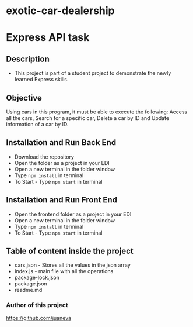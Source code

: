 # exotic-car-dealership

# Express API task

## Description

* This project is part of a student project to demonstrate the newly learned Express skills.

## Objective

Using cars in this program, it must be able to execute the following: Access all the cars, Search for a specific car, Delete a car by ID and
Update information of a car by ID.

## Installation and Run Back End

* Download the repository
* Open the folder as a project in your EDI
* Open a new terminal in the folder window
* Type `npm install` in terminal
* To Start - Type `npm start` in terminal

## Installation and Run Front End

* Open the frontend folder as a project in your EDI
* Open a new terminal in the folder window
* Type `npm install` in terminal
* To Start - Type `npm start` in terminal

## Table of content inside the project

* cars.json - Stores all the values in the json array
* index.js - main file with all the operations
* package-lock.json
* package.json
* readme.md

### Author of this project

https://github.com/juaneva
